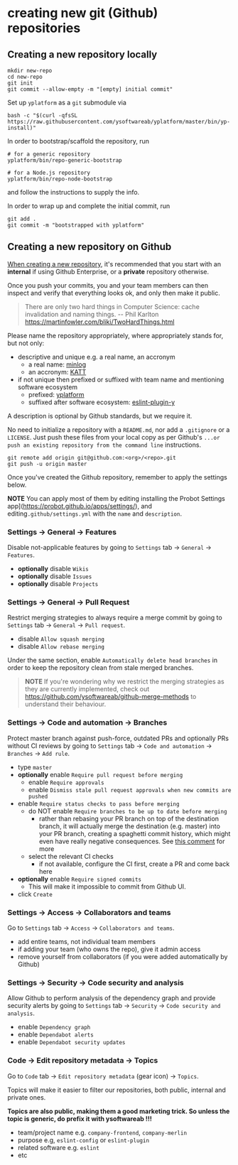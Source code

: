 # creating new git (Github) repositories

## Creating a new repository locally

```shell
mkdir new-repo
cd new-repo
git init
git commit --allow-empty -m "[empty] initial commit"
```

Set up `yplatform` as a `git` submodule via

```shell
bash -c "$(curl -qfsSL https://raw.githubusercontent.com/ysoftwareab/yplatform/master/bin/yp-install)"
```

In order to bootstrap/scaffold the repository, run

```shell
# for a generic repository
yplatform/bin/repo-generic-bootstrap

# for a Node.js repository
yplatform/bin/repo-node-bootstrap
```

and follow the instructions to supply the info.

In order to wrap up and complete the initial commit, run

```shell
git add .
git commit -m "bootstrapped with yplatform"
```

## Creating a new repository on Github

[When creating a new repository](https://github.com/organizations/ysoftwareab/repositories/new),
it's recommended that you start with an **internal** if using Github Enterprise, or a **private** repository otherwise.

Once you push your commits, you and your team members can then inspect and verify
that everything looks ok, and only then make it public.

> There are only two hard things in Computer Science: cache invalidation and naming things. -- Phil Karlton
> https://martinfowler.com/bliki/TwoHardThings.html

Please name the repository appropriately, where appropriately stands for, but not only:
* descriptive and unique e.g. a real name, an accronym
  * a real name: [minlog](https://github.com/ysoftwareab/minlog)
  * an accronym: [KATT](https://github.com/for-GET/katt)
* if not unique then prefixed or suffixed with team name and mentioning software ecosystem
  * prefixed: [yplatform](https://github.com/ysoftwareab/yplatform)
  * suffixed after software ecosystem: [eslint-plugin-y](https://github.com/ysoftwareab/eslint-plugin-y)

A description is optional by Github standards, but we require it.

No need to initialize a repository with a `README.md`, nor add a `.gitignore` or a `LICENSE`.
Just push these files from your local copy as per Github's `...or push an existing repository from the command line` instructions.

```shell
git remote add origin git@github.com:<org>/<repo>.git
git push -u origin master
```

Once you've created the Github repository, remember to apply the settings below.

**NOTE** You can apply most of them by editing installing
the Probot Settings app](https://probot.github.io/apps/settings/),
and editing`.github/settings.yml` with the `name` and `description`.


### Settings -> General -> Features

Disable not-applicable features by
going to `Settings` tab -> `General` -> `Features`.

* **optionally** disable `Wikis`
* **optionally** disable `Issues`
* **optionally** disable `Projects`


### Settings -> General -> Pull Request

Restrict merging strategies to always require a merge commit by
going to `Settings` tab -> `General` -> `Pull request`.

* disable `Allow squash merging`
* disable `Allow rebase merging`

Under the same section, enable `Automatically delete head branches` in order to keep the repository clean
from stale merged branches.

> **NOTE** If you're wondering why we restrict the merging strategies as they are currently implemented,
check out https://github.com/ysoftwareab/github-merge-methods to understand their behaviour.


### Settings -> Code and automation -> Branches

Protect master branch against push-force, outdated PRs and optionally PRs without CI reviews by
going to `Settings` tab -> `Code and automation` -> `Branches` -> `Add rule`.

* type `master`
* **optionally** enable `Require pull request before merging`
  * enable `Require approvals`
  * enable `Dismiss stale pull request approvals when new commits are pushed`
* enable `Require status checks to pass before merging`
  * do NOT enable `Require branches to be up to date before merging`
    * rather than rebasing your PR branch on top of the destination branch,
      it will actually merge the destination (e.g. master) into your PR branch,
      creating a spaghetti commit history, which might even have really negative consequences.
      See [this comment](https://github.com/isaacs/github/issues/1113) for more
  * select the relevant CI checks
    * if not available, configure the CI first, create a PR and come back here
* **optionally** enable `Require signed commits`
  * This will make it impossible to commit from Github UI.
* click `Create`


### Settings -> Access -> Collaborators and teams

Go to `Settings` tab -> `Access` -> `Collaborators and teams`.

* add entire teams, not individual team members
* if adding your team (who owns the repo), give it admin access
* remove yourself from collaborators (if you were added automatically by Github)


### Settings -> Security -> Code security and analysis

Allow Github to perform analysis of the dependency graph and provide security alerts by
going to `Settings` tab -> `Security` -> `Code security and analysis`.

* enable `Dependency graph`
* enable `Dependabot alerts`
* enable `Dependabot security updates`


### Code -> Edit repository metadata -> Topics

Go to `Code` tab -> `Edit repository metadata` (gear icon) -> `Topics`.

Topics will make it easier to filter our repositories, both public, internal and private ones.

**Topics are also public, making them a good marketing trick. So unless the topic is generic, do prefix it with ysoftwareab !!!**

* team/project name e.g. `company-frontend`, `company-merlin`
* purpose e.g, `eslint-config` or `eslint-plugin`
* related software e.g. `eslint`
* etc
